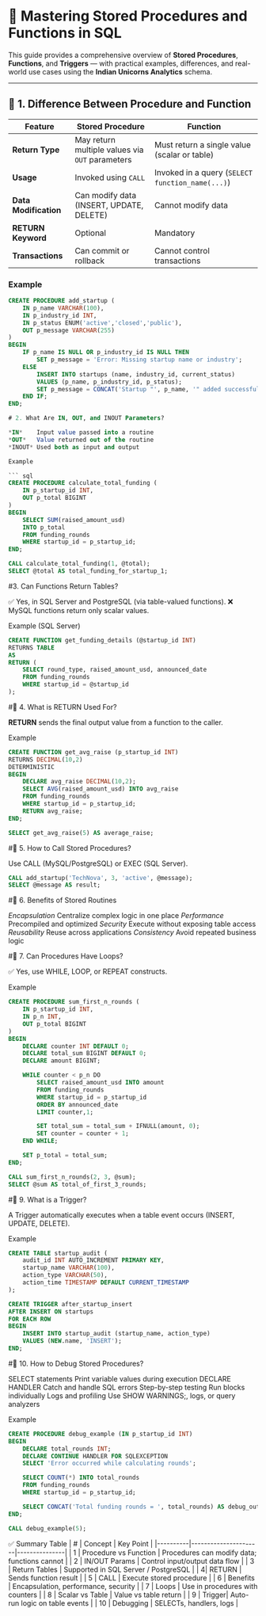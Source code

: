 # 🧩 Mastering Stored Procedures and Functions in SQL

This guide provides a comprehensive overview of **Stored Procedures**, **Functions**, and **Triggers** — with practical examples, differences, and real-world use cases using the **Indian Unicorns Analytics** schema.

---

## 🔹 1. Difference Between Procedure and Function

| Feature | **Stored Procedure** | **Function** |
|----------|----------------------|---------------|
| **Return Type** | May return multiple values via `OUT` parameters | Must return a single value (scalar or table) |
| **Usage** | Invoked using `CALL` | Invoked in a query (`SELECT function_name(...)`) |
| **Data Modification** | Can modify data (INSERT, UPDATE, DELETE) | Cannot modify data |
| **RETURN Keyword** | Optional | Mandatory |
| **Transactions** | Can commit or rollback | Cannot control transactions |

### Example
```sql
CREATE PROCEDURE add_startup (
    IN p_name VARCHAR(100),
    IN p_industry_id INT,
    IN p_status ENUM('active','closed','public'),
    OUT p_message VARCHAR(255)
)
BEGIN
    IF p_name IS NULL OR p_industry_id IS NULL THEN
        SET p_message = 'Error: Missing startup name or industry';
    ELSE
        INSERT INTO startups (name, industry_id, current_status)
        VALUES (p_name, p_industry_id, p_status);
        SET p_message = CONCAT('Startup "', p_name, '" added successfully!');
    END IF;
END;

# 2. What Are IN, OUT, and INOUT Parameters?

*IN*	Input value passed into a routine
*OUT*	Value returned out of the routine
*INOUT*	Used both as input and output

Example

``` sql
CREATE PROCEDURE calculate_total_funding (
    IN p_startup_id INT,
    OUT p_total BIGINT
)
BEGIN
    SELECT SUM(raised_amount_usd)
    INTO p_total
    FROM funding_rounds
    WHERE startup_id = p_startup_id;
END;

CALL calculate_total_funding(1, @total);
SELECT @total AS total_funding_for_startup_1;
```

#3. Can Functions Return Tables?

✅ Yes, in SQL Server and PostgreSQL (via table-valued functions).
❌ MySQL functions return only scalar values.

Example (SQL Server)

```sql
CREATE FUNCTION get_funding_details (@startup_id INT)
RETURNS TABLE
AS
RETURN (
    SELECT round_type, raised_amount_usd, announced_date
    FROM funding_rounds
    WHERE startup_id = @startup_id
);
```
#🔹 4. What is RETURN Used For?

**RETURN** sends the final output value from a function to the caller.

Example

```sql
CREATE FUNCTION get_avg_raise (p_startup_id INT)
RETURNS DECIMAL(10,2)
DETERMINISTIC
BEGIN
    DECLARE avg_raise DECIMAL(10,2);
    SELECT AVG(raised_amount_usd) INTO avg_raise
    FROM funding_rounds
    WHERE startup_id = p_startup_id;
    RETURN avg_raise;
END;

SELECT get_avg_raise(5) AS average_raise;
```

#🔹 5. How to Call Stored Procedures?

Use CALL (MySQL/PostgreSQL) or EXEC (SQL Server).
```sql
CALL add_startup('TechNova', 3, 'active', @message);
SELECT @message AS result;
```

#🔹 6. Benefits of Stored Routines

*Encapsulation*	Centralize complex logic in one place
*Performance*	Precompiled and optimized
*Security*	    Execute without exposing table access
*Reusability*	Reuse across applications
*Consistency*	Avoid repeated business logic

#🔹 7. Can Procedures Have Loops?

✅ Yes, use WHILE, LOOP, or REPEAT constructs.

Example
```sql
CREATE PROCEDURE sum_first_n_rounds (
    IN p_startup_id INT,
    IN p_n INT,
    OUT p_total BIGINT
)
BEGIN
    DECLARE counter INT DEFAULT 0;
    DECLARE total_sum BIGINT DEFAULT 0;
    DECLARE amount BIGINT;

    WHILE counter < p_n DO
        SELECT raised_amount_usd INTO amount
        FROM funding_rounds
        WHERE startup_id = p_startup_id
        ORDER BY announced_date
        LIMIT counter,1;

        SET total_sum = total_sum + IFNULL(amount, 0);
        SET counter = counter + 1;
    END WHILE;

    SET p_total = total_sum;
END;

CALL sum_first_n_rounds(2, 3, @sum);
SELECT @sum AS total_of_first_3_rounds;
```

#🔹 9. What is a Trigger?

A Trigger automatically executes when a table event occurs (INSERT, UPDATE, DELETE).

Example
```sql
CREATE TABLE startup_audit (
    audit_id INT AUTO_INCREMENT PRIMARY KEY,
    startup_name VARCHAR(100),
    action_type VARCHAR(50),
    action_time TIMESTAMP DEFAULT CURRENT_TIMESTAMP
);

CREATE TRIGGER after_startup_insert
AFTER INSERT ON startups
FOR EACH ROW
BEGIN
    INSERT INTO startup_audit (startup_name, action_type)
    VALUES (NEW.name, 'INSERT');
END;
```

#🔹 10. How to Debug Stored Procedures?

SELECT statements	Print variable values during execution
DECLARE HANDLER	Catch and handle SQL errors
Step-by-step testing	Run blocks individually
Logs and profiling	Use SHOW WARNINGS;, logs, or query analyzers


Example
```sql
CREATE PROCEDURE debug_example (IN p_startup_id INT)
BEGIN
    DECLARE total_rounds INT;
    DECLARE CONTINUE HANDLER FOR SQLEXCEPTION
    SELECT 'Error occurred while calculating rounds';

    SELECT COUNT(*) INTO total_rounds
    FROM funding_rounds
    WHERE startup_id = p_startup_id;

    SELECT CONCAT('Total funding rounds = ', total_rounds) AS debug_output;
END;

CALL debug_example(5);
```

✅ Summary Table
| # |	Concept |	Key Point |
|----------|----------------------|---------------|
| 1 |	Procedure vs Function	| Procedures can modify data; functions cannot |
| 2 |	IN/OUT Params | Control input/output data flow |
| 3 |	Return Tables | Supported in SQL Server / PostgreSQL |
| 4|	RETURN | Sends function result |
| 5 |	CALL | Execute stored procedure |
| 6 |	Benefits | Encapsulation, performance, security |
| 7 |	Loops | Use in procedures with counters |
| 8 |	Scalar vs Table | Value vs table return |
| 9 |	Trigger| Auto-run logic on table events |
| 10 |	Debugging | SELECTs, handlers, logs |
